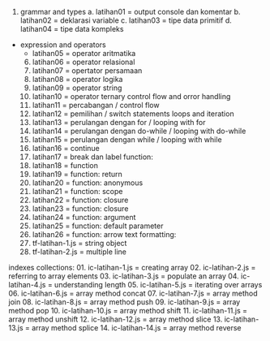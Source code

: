 1. grammar and types
	a. latihan01	= output console dan komentar
	b. latihan02	= deklarasi variable
	c. latihan03	= tipe data primitif
	d. latihan04	= tipe data kompleks
- expression and operators
	- latihan05	= operator aritmatika
	6. latihan06	= operator relasional
	7. latihan07	= opertator persamaan
	8. latihan08	= operator logika
	9. latihan09	= operator string
	10. latihan10	= operator ternary
control flow and orror handling
	11. latihan11	= percabangan / control flow
	12. latihan12	= pemilihan / switch statements
loops and iteration
	13. latihan13 	= perulangan dengan for / looping with for
	14. latihan14	= perulangan dengan do-while / looping with do-while
	15. latihan15	= perulangan dengan while / looping with while
	16. latihan16 	= continue
	17. latihan17	= break dan label
function:
	18. latihan18	= function
	19. latihan19	= function: return
	20. latihan20	= function: anonymous
	21. latihan21	= function: scope
	22. latihan22 	= function: closure
	23. latihan23	= function: closure
	24. latihan24 	= function: argument
	25. latihan25	= function: default parameter	
	26. latihan26	= function: arrow
text formatting:
	1. tf-latihan-1.js	= string object
	2. tf-latihan-2.js	= multiple line

indexes collections:
	01. ic-latihan-1.js	= creating array
	02. ic-latihan-2.js	= referring to array elements
	03. ic-latihan-3.js	= populate an array
	04. ic-latihan-4.js	= understanding length
	05. ic-latihan-5.js	= iterating over arrays
	06. ic-latihan-6.js	= array method concat
	07. ic-latihan-7.js	= array method join
	08. ic-latihan-8.js	= array method push
	09. ic-latihan-9.js	= array method pop
	10. ic-latihan-10.js	= array method shift
	11. ic-latihan-11.js	= array method unshift
	12. ic-latihan-12.js	= array method slice
	13. ic-latihan-13.js	= array method splice
	14. ic-latihan-14.js	= array method reverse


